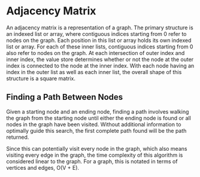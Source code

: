 # Adjacency Matrix

An adjacency matrix is a representation of a graph. The primary structure is an indexed list or
array, where contiguous indices starting from 0 refer to nodes on the graph. Each position in this
list or array holds its own indexed list or array. For each of these inner lists, contiguous indices
starting from 0 also refer to nodes on the graph. At each intersection of outer index and inner
index, the value store determines whether or not the node at the outer index is connected to the
node at the inner index. With each node having an index in the outer list as well as each inner
list, the overall shape of this structure is a square matrix.

## Finding a Path Between Nodes

Given a starting node and an ending node, finding a path involves walking the graph from the
starting node until either the ending node is found or all nodes in the graph have been visited.
Without additional information to optimally guide this search, the first complete path found will be
the path returned.

Since this can potentially visit every node in the graph, which also means visiting every edge in
the graph, the time complexity of this algorithm is considered linear to the graph. For a graph,
this is notated in terms of vertices and edges, O(V + E).
